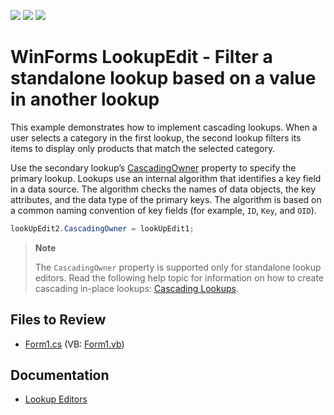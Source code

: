 <!-- default badges list -->
![](https://img.shields.io/endpoint?url=https://codecentral.devexpress.com/api/v1/VersionRange/128620898/16.1.4%2B)
[![](https://img.shields.io/badge/Open_in_DevExpress_Support_Center-FF7200?style=flat-square&logo=DevExpress&logoColor=white)](https://supportcenter.devexpress.com/ticket/details/T380359)
[![](https://img.shields.io/badge/📖_How_to_use_DevExpress_Examples-e9f6fc?style=flat-square)](https://docs.devexpress.com/GeneralInformation/403183)
<!-- default badges end -->

# WinForms LookupEdit - Filter a standalone lookup based on a value in another lookup

This example demonstrates how to implement cascading lookups. When a user selects a category in the first lookup, the second lookup filters its items to display only products that match the selected category.

Use the secondary lookup’s [CascadingOwner](https://docs.devexpress.com/WindowsForms/DevExpress.XtraEditors.LookUpEditBase.CascadingOwner) property to specify the primary lookup. Lookups use an internal algorithm that identifies a key field in a data source. The algorithm checks the names of data objects, the key attributes, and the data type of the primary keys. The algorithm is based on a common naming convention of key fields (for example, `ID`, `Key`, and `OID`).

```csharp
lookUpEdit2.CascadingOwner = lookUpEdit1;
```

> **Note**
>
> The `CascadingOwner` property is supported only for standalone lookup editors. Read the following help topic for information on how to create cascading in-place lookups: [Cascading Lookups](https://docs.devexpress.com/WindowsForms/116018/controls-and-libraries/editors-and-simple-controls/lookup-editors/cascading-lookups).


## Files to Review

* [Form1.cs](./CS/Lookup-Cascading/Form1.cs) (VB: [Form1.vb](./VB/Lookup-Cascading/Form1.vb))


## Documentation

* [Lookup Editors](https://docs.devexpress.com/WindowsForms/116008/controls-and-libraries/editors-and-simple-controls/lookup-editors)
